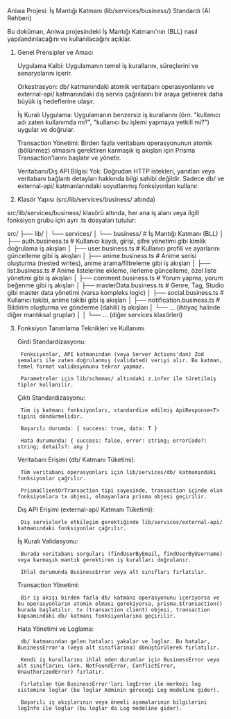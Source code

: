 Aniwa Projesi: İş Mantığı Katmanı (lib/services/business/) Standardı (AI Rehberi)

Bu doküman, Aniwa projesindeki İş Mantığı Katmanı'nın (BLL) nasıl yapılandırılacağını ve kullanılacağını açıklar.

1. Genel Prensipler ve Amacı

    Uygulama Kalbi: Uygulamanın temel iş kurallarını, süreçlerini ve senaryolarını içerir.

    Orkestrasyon: db/ katmanındaki atomik veritabanı operasyonlarını ve external-api/ katmanındaki dış servis çağrılarını bir araya getirerek daha büyük iş hedeflerine ulaşır.

    İş Kuralı Uygulama: Uygulamanın benzersiz iş kurallarını (örn. "kullanıcı adı zaten kullanımda mı?", "kullanıcı bu işlemi yapmaya yetkili mi?") uygular ve doğrular.

    Transaction Yönetimi: Birden fazla veritabanı operasyonunun atomik (bölünmez) olmasını gerektiren karmaşık iş akışları için Prisma Transaction'larını başlatır ve yönetir.

    Veritabanı/Dış API Bilgisi Yok: Doğrudan HTTP istekleri, yanıtları veya veritabanı bağlantı detayları hakkında bilgi sahibi değildir. Sadece db/ ve external-api/ katmanlarındaki soyutlanmış fonksiyonları kullanır.

2. Klasör Yapısı (src/lib/services/business/ altında)

src/lib/services/business/ klasörü altında, her ana iş alanı veya ilgili fonksiyon grubu için ayrı .ts dosyaları tutulur:

src/
├── lib/
│   └── services/
│       └── business/             # İş Mantığı Katmanı (BLL)
│           ├── auth.business.ts  # Kullanıcı kaydı, girişi, şifre yönetimi gibi kimlik doğrulama iş akışları
│           ├── user.business.ts  # Kullanıcı profili ve ayarlarını güncelleme gibi iş akışları
│           ├── anime.business.ts # Anime serisi oluşturma (nested writes), anime arama/filtreleme gibi iş akışları
│           ├── list.business.ts  # Anime listelerine ekleme, ilerleme güncelleme, özel liste yönetimi gibi iş akışları
│           ├── comment.business.ts # Yorum yapma, yorum beğenme gibi iş akışları
│           ├── masterData.business.ts # Genre, Tag, Studio gibi master data yönetimi (varsa kompleks logic)
│           ├── social.business.ts # Kullanıcı takibi, anime takibi gibi iş akışları
│           ├── notification.business.ts # Bildirim oluşturma ve gönderme (dahili) iş akışları
│           └── ... (ihtiyaç halinde diğer mantıksal gruplar)
│
│   └── ... (diğer services klasörleri)

3. Fonksiyon Tanımlama Teknikleri ve Kullanımı

    Girdi Standardizasyonu:

        Fonksiyonlar, API katmanından (veya Server Actions'dan) Zod şemaları ile zaten doğrulanmış (validated) veriyi alır. Bu katman, temel format validasyonunu tekrar yapmaz.

        Parametreler için lib/schemas/ altındaki z.infer ile türetilmiş tipler kullanılır.

    Çıktı Standardizasyonu:

        Tüm iş katmanı fonksiyonları, standardize edilmiş ApiResponse<T> tipini döndürmelidir.

        Başarılı durumda: { success: true, data: T }

        Hata durumunda: { success: false, error: string; errorCode?: string; details?: any }

    Veritabanı Erişimi (db/ Katmanı Tüketimi):

        Tüm veritabanı operasyonları için lib/services/db/ katmanındaki fonksiyonlar çağrılır.

        PrismaClientOrTransaction tipi sayesinde, transaction içinde olan fonksiyonlara tx objesi, olmayanlara prisma objesi geçirilir.

    Dış API Erişimi (external-api/ Katmanı Tüketimi):

        Dış servislerle etkileşim gerektiğinde lib/services/external-api/ katmanındaki fonksiyonlar çağrılır.

    İş Kuralı Validasyonu:

        Burada veritabanı sorguları (findUserByEmail, findUserByUsername) veya karmaşık mantık gerektiren iş kuralları doğrulanır.

        İhlal durumunda BusinessError veya alt sınıfları fırlatılır.

    Transaction Yönetimi:

        Bir iş akışı birden fazla db/ katmanı operasyonunu içeriyorsa ve bu operasyonların atomik olması gerekiyorsa, prisma.$transaction() burada başlatılır. tx (transaction client) objesi, transaction kapsamındaki db/ katmanı fonksiyonlarına geçirilir.

    Hata Yönetimi ve Loglama:

        db/ katmanından gelen hataları yakalar ve loglar. Bu hatalar, BusinessError'a (veya alt sınıflarına) dönüştürülerek fırlatılır.

        Kendi iş kurallarını ihlal eden durumlar için BusinessError veya alt sınıflarını (örn. NotFoundError, ConflictError, UnauthorizedError) fırlatır.

        Fırlatılan tüm BusinessError'ları logError ile merkezi log sistemine loglar (bu loglar Adminin göreceği Log modeline gider).

        Başarılı iş akışlarının veya önemli aşamalarının bilgilerini logInfo ile loglar (bu loglar da Log modeline gider).